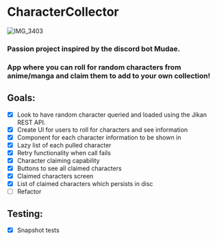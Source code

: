 # CharacterCollector
![IMG_3403](https://user-images.githubusercontent.com/14980137/197329867-9592db26-ac48-48cf-baaa-3898a567eddf.PNG)

### Passion project inspired by the discord bot Mudae.
### App where you can roll for random characters from anime/manga and claim them to add to your own collection!

## Goals: 
- [x] Look to have random character queried and loaded using the Jikan REST API.
- [x] Create UI for users to roll for characters and see information
- [x] Component for each character information to be shown in
- [x] Lazy list of each pulled character
- [x] Retry functionality when call fails
- [x] Character claiming capability
- [x] Buttons to see all claimed characters
- [x] Claimed characters screen
- [x] List of claimed characters which persists in disc
- [ ] Refactor

## Testing:
- [x] Snapshot tests
